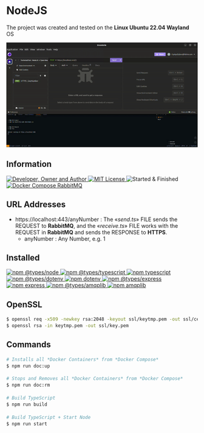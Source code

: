 # NodeJS
The project was created and tested on the **Linux Ubuntu 22.04 Wayland** OS

![](result.gif)

## Information
<div id="information" align="left">
  <a href="https://github.com/MoguchiyDD" target="_blank">
    <img alt="Developer, Owner and Author" src="https://img.shields.io/badge/Developer,%20Owner%20and%20Author-МогучийДД%20(MoguchiyDD)-FF4F1E?style=for-the-badge" />
  </a>
  <a href="../../../LICENSE" target="_blank">
    <img alt="MIT License" src="https://img.shields.io/badge/License-MIT%20License-6A1B9A?style=for-the-badge" />
  </a>
  <img alt="Started & Finished" src="https://img.shields.io/badge/Started%20&%20Finished-2023.12.11%20/%202023.12.13-F9A825?style=for-the-badge" />
  <a href="https://hub.docker.com/_/rabbitmq" target="_blank">
    <img alt="Docker Compose RabbitMQ" src="https://img.shields.io/badge/Docker%20Compose-RabbitMQ%20v3.10.7--management-2E7D32?style=for-the-badge" />
  </a>
</div>

## URL Addresses
- https://localhost:443/anyNumber : The «*send.ts*» FILE sends the REQUEST to **RabbitMQ**, and the «*receive.ts*» FILE works with the REQUEST in **RabbitMQ** and sends the RESPONSE to **HTTPS**.
  - anyNumber : Any Number, e.g. 1

## Installed
<div id="installed" align="left">
  <a href="https://www.npmjs.com/package/@types/node" target="_blank">
    <img alt="npm @types/node" src="https://img.shields.io/badge/npm-@types/node-FAFAFA?style=for-the-badge" />
  </a>
  <a href="https://www.npmjs.com/package/@types/typescript" target="_blank">
    <img alt="npm @types/typescript" src="https://img.shields.io/badge/npm-@types/typescript-FAFAFA?style=for-the-badge" />
  </a>
  <a href="https://www.npmjs.com/package/typescript" target="_blank">
    <img alt="npm typescript" src="https://img.shields.io/badge/npm-typescript-FAFAFA?style=for-the-badge" />
  </a>
  <a href="https://www.npmjs.com/package/@types/dotenv" target="_blank">
    <img alt="npm @types/dotenv" src="https://img.shields.io/badge/npm-@types/dotenv-FAFAFA?style=for-the-badge" />
  </a>
  <a href="https://www.npmjs.com/package/dotenv" target="_blank">
    <img alt="npm dotenv" src="https://img.shields.io/badge/npm-dotenv-FAFAFA?style=for-the-badge" />
  </a>
  <a href="https://www.npmjs.com/package/@types/express" target="_blank">
    <img alt="npm @types/express" src="https://img.shields.io/badge/npm-@types/express-FAFAFA?style=for-the-badge" />
  </a>
  <a href="https://www.npmjs.com/package/express" target="_blank">
    <img alt="npm express" src="https://img.shields.io/badge/npm-express-FAFAFA?style=for-the-badge" />
  </a>
  <a href="https://www.npmjs.com/package/@types/amqplib" target="_blank">
    <img alt="npm @types/amqplib" src="https://img.shields.io/badge/npm-@types/amqplib-FAFAFA?style=for-the-badge" />
  </a>
  <a href="https://www.npmjs.com/package/amqplib" target="_blank">
    <img alt="npm amqplib" src="https://img.shields.io/badge/npm-amqplib-FAFAFA?style=for-the-badge" />
  </a>
</div>

## OpenSSL
```Bash
$ openssl req -x509 -newkey rsa:2048 -keyout ssl/keytmp.pem -out ssl/cert.pem -days 365
$ openssl rsa -in keytmp.pem -out ssl/key.pem
```

## Commands
```Bash
# Installs all *Docker Containers* from *Docker Compose*
$ npm run doc:up

# Stops and Removes all *Docker Containers* from *Docker Compose*
$ npm run doc:rm

# Build TypeScript
$ npm run build

# Build TypeScript + Start Node
$ npm run start
```
